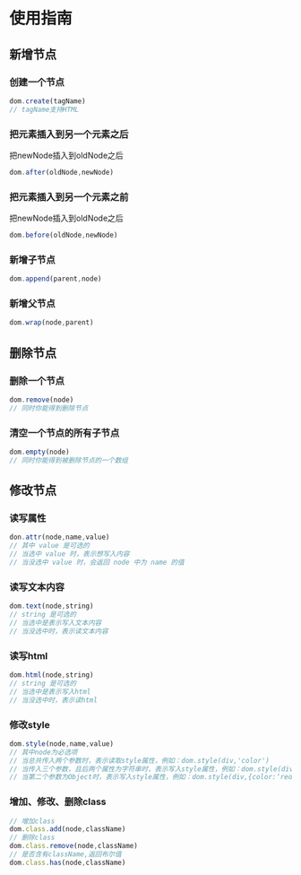 # 使用指南
## 新增节点
### 创建一个节点
```js
dom.create(tagName)
// tagName支持HTML
```
### 把元素插入到另一个元素之后
把newNode插入到oldNode之后
```js
dom.after(oldNode,newNode)
```
### 把元素插入到另一个元素之前
把newNode插入到oldNode之后
```js
dom.before(oldNode,newNode)
```
### 新增子节点
```js
dom.append(parent,node)
```
### 新增父节点
```js
dom.wrap(node,parent)
```
## 删除节点
### 删除一个节点
```js
dom.remove(node)
// 同时你能得到删除节点
```
### 清空一个节点的所有子节点
```js
dom.empty(node)
// 同时你能得到被删除节点的一个数组
```
## 修改节点
### 读写属性
```js
don.attr(node,name,value)
// 其中 value 是可选的
// 当选中 value 时，表示想写入内容
// 当没选中 value 时，会返回 node 中为 name 的值
```
### 读写文本内容
```js
dom.text(node,string)
// string 是可选的
// 当选中是表示写入文本内容
// 当没选中时，表示读文本内容
```
### 读写html
```js
dom.html(node,string)
// string 是可选的
// 当选中是表示写入html
// 当没选中时，表示读html
```
### 修改style
```js
dom.style(node,name,value)
// 其中node为必选项
// 当总共传入两个参数时，表示读取style属性，例如：dom.style(div,'color')
// 当传入三个参数，且后两个属性为字符串时，表示写入style属性，例如：dom.style(div,'color','red')
// 当第二个参数为Object时，表示写入style属性，例如：dom.style(div,{color:‘red’})
```
### 增加、修改、删除class
```js
// 增加class
dom.class.add(node,className)
// 删除class
dom.class.remove(node,className)
// 是否含有className,返回布尔值
dom.class.has(node,className)
```